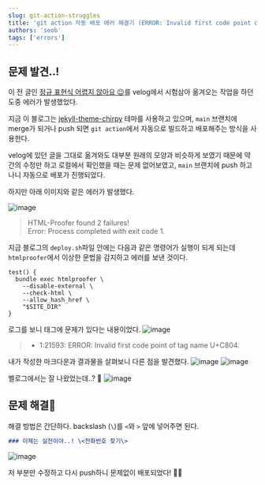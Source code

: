 ```yaml
---
slug: git-action-struggles
title: 'git action 자동 배포 에러 해결기 (ERROR: Invalid first code point of tag name U+C804.)'
authors: 'seob'
tags: ['errors']
---
```


## 문제 발견..!

이 전 글인 [정규 표현식 어렵지 않아요 😉](https://seobie.github.io/posts/regular_expression/)를 velog에서 시험삼아 옮겨오는 작업을 하던 도중 에러가 발생했었다.

<!--truncate-->

지금 이 블로그는 [jekyll-theme-chirpy](https://github.com/cotes2020/jekyll-theme-chirpy) 테마를 사용하고 있으며, `main` 브랜치에 merge가 되거나 push 되면 `git action`에서 자동으로 빌드하고 배포해주는 방식을 사용한다.

velog에 있던 글을 그대로 옮겨와도 대부분 원래의 모양과 비슷하게 보였기 때문에 약간의 수정만 하고 로컬에서 확인했을 때는 문제 없어보였고, `main` 브랜치에 push 하고 나니 자동으로 배포가 진행되었다.

하지만 아래 이미지와 같은 에러가 발생했다.

![image](https://user-images.githubusercontent.com/67283770/140597948-a754375d-5f9f-4bcc-b0b2-4846480612c7.png)

> HTML-Proofer found 2 failures!<br/>
> Error: Process completed with exit code 1.

지금 블로그의 `deploy.sh`파일 안에는 다음과 같은 명령어가 실행이 되게 되는데 `htmlproofer`에서 이상한 문법을 감지하고 에러를 보낸 것이다.

```text title="deploy.sh"
test() {
  bundle exec htmlproofer \
    --disable-external \
    --check-html \
    --allow_hash_href \
    "$SITE_DIR"
}
```

로그를 보니 태그에 문제가 있다는 내용이었다.
![image](https://user-images.githubusercontent.com/67283770/140597750-18a63a0d-6646-4410-a56f-f3c799438a06.png)

> - 1:21593: ERROR: Invalid first code point of tag name U+C804.

내가 작성한 마크다운과 결과물을 살펴보니 다른 점을 발견했다.
![image](https://user-images.githubusercontent.com/67283770/140598042-98e0cb12-359b-406b-815c-ec0da895f52a.png)
![image](https://user-images.githubusercontent.com/67283770/140598053-ee254fc8-cdb1-4231-8a59-0d284b38fb79.png)

벨로그에서는 잘 나왔었는데..? 🤯
![image](https://user-images.githubusercontent.com/67283770/140598074-9700c3f2-480a-4ce0-a06f-3450d409fb1d.png)

## 문제 해결🥰

해결 방법은 간단하다. backslash (`\`)를 `<`와 `>` 앞에 넣어주면 된다.

```md
### 이제는 실전이야..! \<전화번호 찾기\>
```

![image](https://user-images.githubusercontent.com/67283770/140598254-0c952f44-ed68-408d-89d0-a22f4240a5d2.png)

저 부분만 수정하고 다시 push하니 문제없이 배포되었다! 👏🏻
